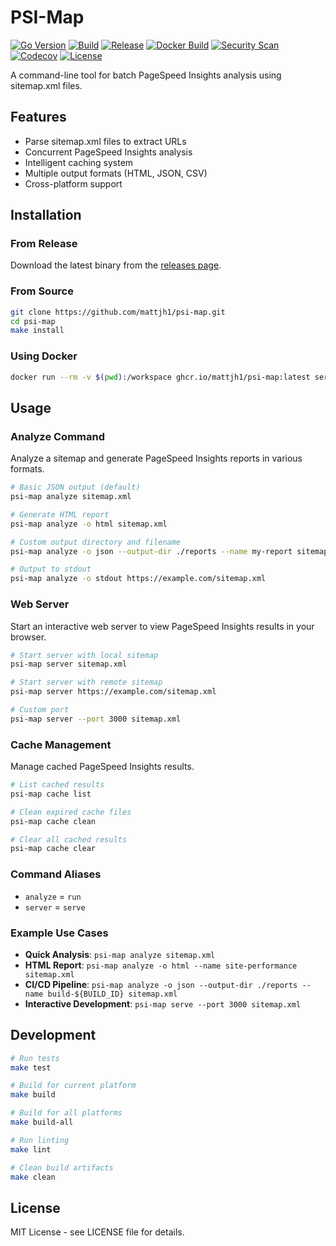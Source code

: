 # PSI-Map

[![Go Version](https://img.shields.io/github/go-mod/go-version/mattjh1/psi-map)](https://github.com/mattjh1/psi-map/blob/main/go.mod)
[![Build](https://github.com/mattjh1/psi-map/actions/workflows/ci.yml/badge.svg)](https://github.com/mattjh1/psi-map/actions/workflows/ci.yml)
[![Release](https://github.com/mattjh1/psi-map/actions/workflows/release.yml/badge.svg)](https://github.com/mattjh1/psi-map/actions/workflows/release.yml)
[![Docker Build](https://github.com/mattjh1/psi-map/actions/workflows/docker.yml/badge.svg)](https://github.com/mattjh1/psi-map/actions/workflows/docker.yml)
[![Security Scan](https://github.com/mattjh1/psi-map/actions/workflows/security.yml/badge.svg)](https://github.com/mattjh1/psi-map/actions/workflows/security.yml)
[![Codecov](https://codecov.io/gh/mattjh1/psi-map/branch/main/graph/badge.svg)](https://codecov.io/gh/mattjh1/psi-map)
[![License](https://img.shields.io/github/license/mattjh1/psi-map.svg)](https://github.com/mattjh1/psi-map/blob/main/LICENSE)

A command-line tool for batch PageSpeed Insights analysis using sitemap.xml files.

## Features

- Parse sitemap.xml files to extract URLs
- Concurrent PageSpeed Insights analysis
- Intelligent caching system
- Multiple output formats (HTML, JSON, CSV)
- Cross-platform support

## Installation

### From Release

Download the latest binary from the [releases page](https://github.com/mattjh1/psi-map/releases).

### From Source

```bash
git clone https://github.com/mattjh1/psi-map.git
cd psi-map
make install
```

### Using Docker

```bash
docker run --rm -v $(pwd):/workspace ghcr.io/mattjh1/psi-map:latest serve --sitemap sitemap.xml
```

## Usage

### Analyze Command

Analyze a sitemap and generate PageSpeed Insights reports in various formats.

```bash
# Basic JSON output (default)
psi-map analyze sitemap.xml

# Generate HTML report
psi-map analyze -o html sitemap.xml

# Custom output directory and filename
psi-map analyze -o json --output-dir ./reports --name my-report sitemap.xml

# Output to stdout
psi-map analyze -o stdout https://example.com/sitemap.xml
```

### Web Server

Start an interactive web server to view PageSpeed Insights results in your browser.

```bash
# Start server with local sitemap
psi-map server sitemap.xml

# Start server with remote sitemap
psi-map server https://example.com/sitemap.xml

# Custom port
psi-map server --port 3000 sitemap.xml
```

### Cache Management

Manage cached PageSpeed Insights results.

```bash
# List cached results
psi-map cache list

# Clean expired cache files
psi-map cache clean

# Clear all cached results
psi-map cache clear
```

### Command Aliases

- `analyze` = `run`
- `server` = `serve`

### Example Use Cases

- **Quick Analysis**: `psi-map analyze sitemap.xml`
- **HTML Report**: `psi-map analyze -o html --name site-performance sitemap.xml`
- **CI/CD Pipeline**: `psi-map analyze -o json --output-dir ./reports --name build-${BUILD_ID} sitemap.xml`
- **Interactive Development**: `psi-map serve --port 3000 sitemap.xml`


## Development

```bash
# Run tests
make test

# Build for current platform
make build

# Build for all platforms
make build-all

# Run linting
make lint

# Clean build artifacts
make clean
```

## License

MIT License - see LICENSE file for details.
